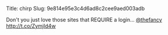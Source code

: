 Title: chirp
Slug: 9e814e95e3c4d6ad8c2cee9aed003adb

Don't you just love those sites that REQUIRE a login... <a href="http://twitter.com/thefancy">@thefancy</a> <a href="http://t.co/ZymjId4w">http://t.co/ZymjId4w</a>
